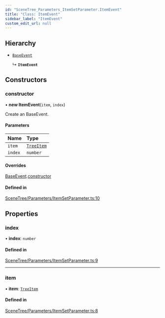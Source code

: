 ```yaml
---
id: "SceneTree_Parameters_ItemSetParameter.ItemEvent"
title: "Class: ItemEvent"
sidebar_label: "ItemEvent"
custom_edit_url: null
---
```




## Hierarchy

- [`BaseEvent`](../../Utilities/Utilities_BaseEvent.BaseEvent)

  ↳ **`ItemEvent`**

## Constructors

### constructor

• **new ItemEvent**(`item`, `index`)

Create an BaseEvent.

#### Parameters

| Name | Type |
| :------ | :------ |
| `item` | [`TreeItem`](../SceneTree_TreeItem.TreeItem) |
| `index` | `number` |

#### Overrides

[BaseEvent](../../Utilities/Utilities_BaseEvent.BaseEvent).[constructor](../../Utilities/Utilities_BaseEvent.BaseEvent#constructor)

#### Defined in

[SceneTree/Parameters/ItemSetParameter.ts:10](https://github.com/ZeaInc/zea-engine/blob/2a869013/src/SceneTree/Parameters/ItemSetParameter.ts#L10)

## Properties

### index

• **index**: `number`

#### Defined in

[SceneTree/Parameters/ItemSetParameter.ts:9](https://github.com/ZeaInc/zea-engine/blob/2a869013/src/SceneTree/Parameters/ItemSetParameter.ts#L9)

___

### item

• **item**: [`TreeItem`](../SceneTree_TreeItem.TreeItem)

#### Defined in

[SceneTree/Parameters/ItemSetParameter.ts:8](https://github.com/ZeaInc/zea-engine/blob/2a869013/src/SceneTree/Parameters/ItemSetParameter.ts#L8)

